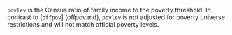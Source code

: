 `povlev` is the Census ratio of family income to the poverty threshold. In contrast to [`offpov`] (offpov.md), `povlev` is not adjusted for poverty universe restrictions and will not match official poverty levels.
